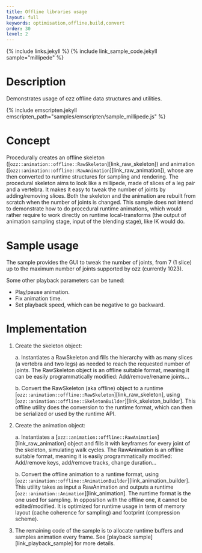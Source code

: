 ```yaml
---
title: Offline libraries usage 
layout: full
keywords: optimisation,offline,build,convert
order: 30
level: 2
---
```


{% include links.jekyll %}
{% include link_sample_code.jekyll sample="millipede" %}

Description
===========

Demonstrates usage of ozz offline data structures and utilities.

{% include emscripten.jekyll emscripten_path="samples/emscripten/sample_millipede.js" %}

Concept
=======

Procedurally creates an offline skeleton ([`ozz::animation::offline::RawSkeleton`][link_raw_skeleton]) and animation ([`ozz::animation::offline::RawAnimation`][link_raw_animation]), whose are then converted to runtime structures for sampling and rendering. The procedural skeleton aims to look like a millipede, made of slices of a leg pair and a vertebra. It makes it easy to tweak the number of joints by adding/removing slices. Both the skeleton and the animation are rebuilt from scratch when the number of joints is changed.
This sample does not intend to demonstrate how to do procedural runtime animations, which would rather require to work directly on runtime local-transforms (the output of animation sampling stage, input of the blending stage), like IK would do.

Sample usage
============

The sample provides the GUI to tweak the number of joints, from 7 (1 slice) up to the maximum number of joints supported by ozz (currently 1023).

Some other playback parameters can be tuned:
- Play/pause animation.
- Fix animation time.
- Set playback speed, which can be negative to go backward.

Implementation
==============

1. Create the skeleton object:

   a. Instantiates a RawSkeleton and fills the hierarchy with as many slices (a vertebra and two legs) as needed to reach the requested number of joints. The RawSkeleton object is an offline suitable format, meaning it can be easily programmatically modified: Add/remove/rename joints...

   b. Convert the RawSkeleton (aka offline) object to a runtime [`ozz::animation::offline::RawSkeleton`][link_raw_skeleton], using [`ozz::animation::offline::SkeletonBuilder`][link_skeleton_builder]. This offline utility does the conversion to the runtime format, which can then be serialized or used by the runtime API.

2. Create the animation object:

   a. Instantiates a [`ozz::animation::offline::RawAnimation`][link_raw_animation] object and fills it with keyframes for every joint of the skeleton, simulating walk cycles. The RawAnimation is an offline suitable format, meaning it is easily programmatically modified: Add/remove keys, add/remove tracks, change duration...

   b. Convert the offline animation to a runtime format, using [`ozz::animation::offline::AnimationBuilder`][link_animation_builder]. This utility takes as input a RawAnimation and outputs a runtime [`ozz::animation::Animation`][link_animation]. The runtime format is the one used for sampling. In opposition with the offline one, it cannot be edited/modified. It is optimized for runtime usage in term of memory layout (cache coherence for sampling) and footprint (compression scheme).

3. The remaining code of the sample is to allocate runtime buffers and samples animation every frame. See [playback sample][link_playback_sample] for more details.